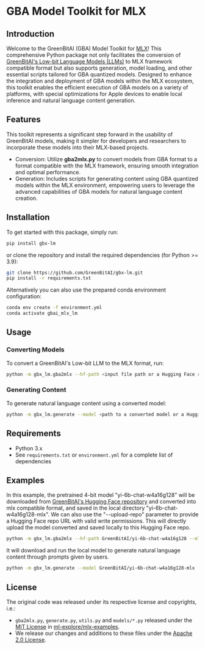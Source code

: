 
# GBA Model Toolkit for MLX

## Introduction
Welcome to the GreenBitAI (GBA) Model Toolkit for [MLX](https://github.com/ml-explore/mlx)! This comprehensive Python package not only facilitates the conversion of [GreenBitAI's Low-bit Language Models (LLMs)](https://huggingface.co/GreenBitAI) to MLX framework compatible format but also supports generation, model loading, and other essential scripts tailored for GBA quantized models. Designed to enhance the integration and deployment of GBA models within the MLX ecosystem, this toolkit enables the efficient execution of GBA models on a variety of platforms, with special optimizations for Apple devices to enable local inference and natural language content generation. 

## Features

This toolkit represents a significant step forward in the usability of GreenBitAI models, making it simpler for developers and researchers to incorporate these models into their MLX-based projects. 

- Conversion: Utilize **gba2mlx.py** to convert models from GBA format to a format compatible with the MLX framework, ensuring smooth integration and optimal performance.
- Generation: Includes scripts for generating content using GBA quantized models within the MLX environment, empowering users to leverage the advanced capabilities of GBA models for natural language content creation.

## Installation
To get started with this package, simply run:
```bash
pip install gbx-lm
```
or clone the repository and install the required dependencies (for Python >= 3.9):
```bash
git clone https://github.com/GreenBitAI/gbx-lm.git
pip install -r requirements.txt
```
Alternatively you can also use the prepared conda environment configuration:
```bash
conda env create -f environment.yml
conda activate gbai_mlx_lm
```

## Usage
### Converting Models
To convert a GreenBitAI's Low-bit LLM to the MLX format, run:
```bash
python -m gbx_lm.gba2mlx --hf-path <input file path or a Hugging Face repo> --mlx-path <output file path> --hf-token <your huggingface token> --upload-repo <a Hugging Face repo name>
```

### Generating Content
To generate natural language content using a converted model:
```bash
python -m gbx_lm.generate --model <path to a converted model or a Hugging Face repo name>
```

## Requirements

- Python 3.x
- See `requirements.txt` or `environment.yml` for a complete list of dependencies

## Examples
In this example, the pretrained 4-bit model "yi-6b-chat-w4a16g128" will be downloaded from [GreenBitAI's Hugging Face repository](https://huggingface.co/GreenBitAI) and converted into mlx compatible format, and saved in the local directory "yi-6b-chat-w4a16g128-mlx".
We can also use the "--upload-repo" parameter to provide a Hugging Face repo URL with valid write permissions. This will directly upload the model converted and saved locally to this Hugging Face repo. 
```bash
python -m gbx_lm.gba2mlx --hf-path GreenBitAI/yi-6b-chat-w4a16g128 --mlx-path yi-6b-chat-w4a16g128-mlx/ --hf-token <your huggingface token> --upload-repo GreenBitAI/yi-6b-chat-w4a16g128-mlx
```
It will download and run the local model to generate natural language content through prompts given by users.
```bash
python -m gbx_lm.generate --model GreenBitAI/yi-6b-chat-w4a16g128-mlx  --max-tokens 100 --prompt "calculate 4*8+1024=" --eos-token '<|im_end|>'
```

## License
The original code was released under its respective license and copyrights, i.e.:

- `gba2mlx.py`, `generate.py`, `utils.py` and `models/*.py` released under the [MIT License](https://github.com/ml-explore/mlx-examples/blob/main/LICENSE) in [ml-explore/mlx-examples](https://github.com/ml-explore/mlx-examples/tree/main/llms/mlx_lm).
- We release our changes and additions to these files under the [Apache 2.0 License](LICENSE).
